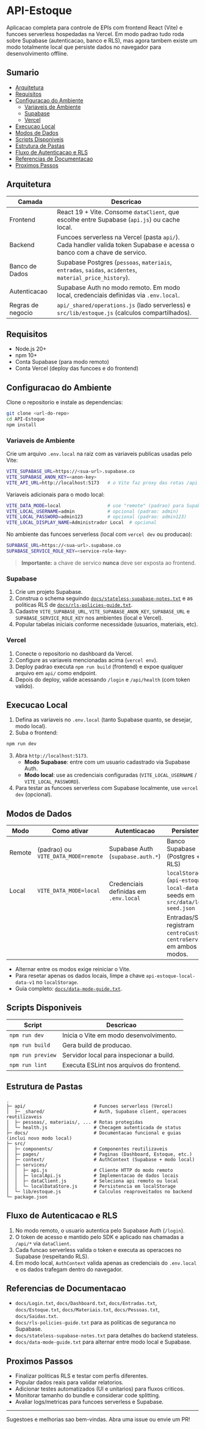 # API-Estoque

Aplicacao completa para controle de EPIs com frontend React (Vite) e funcoes serverless hospedadas na Vercel. Em modo padrao tudo roda sobre Supabase (autenticacao, banco e RLS), mas agora tambem existe um modo totalmente local que persiste dados no navegador para desenvolvimento offline.

## Sumario

- [Arquitetura](#arquitetura)
- [Requisitos](#requisitos)
- [Configuracao do Ambiente](#configuracao-do-ambiente)
  - [Variaveis de Ambiente](#variaveis-de-ambiente)
  - [Supabase](#supabase)
  - [Vercel](#vercel)
- [Execucao Local](#execucao-local)
- [Modos de Dados](#modos-de-dados)
- [Scripts Disponiveis](#scripts-disponiveis)
- [Estrutura de Pastas](#estrutura-de-pastas)
- [Fluxo de Autenticacao e RLS](#fluxo-de-autenticacao-e-rls)
- [Referencias de Documentacao](#referencias-de-documentacao)
- [Proximos Passos](#proximos-passos)

## Arquitetura

| Camada            | Descricao                                                                 |
| ----------------- | -------------------------------------------------------------------------- |
| Frontend          | React 19 + Vite. Consome `dataClient`, que escolhe entre Supabase (`api.js`) ou cache local. |
| Backend           | Funcoes serverless na Vercel (pasta `api/`). Cada handler valida token Supabase e acessa o banco com a chave de servico. |
| Banco de Dados    | Supabase Postgres (`pessoas`, `materiais`, `entradas`, `saidas`, `acidentes`, `material_price_history`). |
| Autenticacao      | Supabase Auth no modo remoto. Em modo local, credenciais definidas via `.env.local`. |
| Regras de negocio | `api/_shared/operations.js` (lado serverless) e `src/lib/estoque.js` (calculos compartilhados). |

## Requisitos

- Node.js 20+
- npm 10+
- Conta Supabase (para modo remoto)
- Conta Vercel (deploy das funcoes e do frontend)

## Configuracao do Ambiente

Clone o repositorio e instale as dependencias:

```bash
git clone <url-do-repo>
cd API-Estoque
npm install
```

### Variaveis de Ambiente

Crie um arquivo `.env.local` na raiz com as variaveis publicas usadas pelo Vite:

```bash
VITE_SUPABASE_URL=https://<sua-url>.supabase.co
VITE_SUPABASE_ANON_KEY=<anon-key>
VITE_API_URL=http://localhost:5173   # o Vite faz proxy das rotas /api
```

Variaveis adicionais para o modo local:

```bash
VITE_DATA_MODE=local                 # use "remote" (padrao) para Supabase
VITE_LOCAL_USERNAME=admin            # opcional (padrao: admin)
VITE_LOCAL_PASSWORD=admin123         # opcional (padrao: admin123)
VITE_LOCAL_DISPLAY_NAME=Administrador Local  # opcional
```

No ambiente das funcoes serverless (local com `vercel dev` ou producao):

```bash
SUPABASE_URL=https://<sua-url>.supabase.co
SUPABASE_SERVICE_ROLE_KEY=<service-role-key>
```

> **Importante:** a chave de servico **nunca** deve ser exposta ao frontend.

### Supabase

1. Crie um projeto Supabase.
2. Construa o schema seguindo [`docs/stateless-supabase-notes.txt`](docs/stateless-supabase-notes.txt) e as politicas RLS de [`docs/rls-policies-guide.txt`](docs/rls-policies-guide.txt).
3. Cadastre `VITE_SUPABASE_URL`, `VITE_SUPABASE_ANON_KEY`, `SUPABASE_URL` e `SUPABASE_SERVICE_ROLE_KEY` nos ambientes (local e Vercel).
4. Popular tabelas iniciais conforme necessidade (usuarios, materiais, etc).

### Vercel

1. Conecte o repositorio no dashboard da Vercel.
2. Configure as variaveis mencionadas acima (`vercel env`).
3. Deploy padrao executa `npm run build` (frontend) e expoe qualquer arquivo em `api/` como endpoint.
4. Depois do deploy, valide acessando `/login` e `/api/health` (com token valido).

## Execucao Local

1. Defina as variaveis no `.env.local` (tanto Supabase quanto, se desejar, modo local).
2. Suba o frontend:

```bash
npm run dev
```

3. Abra `http://localhost:5173`.
   - **Modo Supabase**: entre com um usuario cadastrado via Supabase Auth.
   - **Modo local**: use as credenciais configuradas (`VITE_LOCAL_USERNAME` / `VITE_LOCAL_PASSWORD`).
4. Para testar as funcoes serverless com Supabase localmente, use `vercel dev` (opcional).

## Modos de Dados

| Modo    | Como ativar                          | Autenticacao                         | Persistencia                                  |
| ------- | ------------------------------------ | ------------------------------------ | --------------------------------------------- |
| Remote  | (padrao) ou `VITE_DATA_MODE=remote`  | Supabase Auth (`supabase.auth.*`)    | Banco Supabase (Postgres + RLS)               |
| Local   | `VITE_DATA_MODE=local`               | Credenciais definidas em `.env.local`| `localStorage` (`api-estoque-local-data-v1`), seeds em `src/data/local-seed.json` |
|         |                                        |                                      | Entradas/Saídas registram `centroCusto` e `centroServico` em ambos os modos. |

- Alternar entre os modos exige reiniciar o Vite.
- Para resetar apenas os dados locais, limpe a chave `api-estoque-local-data-v1` no `localStorage`.
- Guia completo: [`docs/data-mode-guide.txt`](docs/data-mode-guide.txt).

## Scripts Disponiveis

| Script            | Descricao                                         |
| ----------------- | ------------------------------------------------ |
| `npm run dev`     | Inicia o Vite em modo desenvolvimento.           |
| `npm run build`   | Gera build de producao.                          |
| `npm run preview` | Servidor local para inspecionar a build.         |
| `npm run lint`    | Executa ESLint nos arquivos do frontend.         |

## Estrutura de Pastas

```
.
├─ api/                         # Funcoes serverless (Vercel)
│  ├─ _shared/                  # Auth, Supabase client, operacoes reutilizaveis
│  ├─ pessoas/, materiais/, ... # Rotas protegidas
│  └─ health.js                 # Checagem autenticada de status
├─ docs/                        # Documentacao funcional e guias (inclui novo modo local)
├─ src/
│  ├─ components/               # Componentes reutilizaveis
│  ├─ pages/                    # Paginas (Dashboard, Estoque, etc.)
│  ├─ context/                  # AuthContext (Supabase + modo local)
│  ├─ services/
│  │  ├─ api.js                 # Cliente HTTP do modo remoto
│  │  ├─ localApi.js            # Implementacao de dados locais
│  │  ├─ dataClient.js          # Seleciona api remoto ou local
│  │  └─ localDataStore.js      # Persistencia em localStorage
│  └─ lib/estoque.js            # Calculos reaproveitados no backend
└─ package.json
```

## Fluxo de Autenticacao e RLS

1. No modo remoto, o usuario autentica pelo Supabase Auth (`/login`).
2. O token de acesso e mantido pelo SDK e aplicado nas chamadas a `/api/*` via `dataClient`.
3. Cada funcao serverless valida o token e executa as operacoes no Supabase (respeitando RLS).
4. Em modo local, `AuthContext` valida apenas as credenciais do `.env.local` e os dados trafegam dentro do navegador.

## Referencias de Documentacao

- `docs/Login.txt`, `docs/Dashboard.txt`, `docs/Entradas.txt`, `docs/Estoque.txt`, `docs/Materiais.txt`, `docs/Pessoas.txt`, `docs/Saidas.txt`.
- `docs/rls-policies-guide.txt` para as politicas de seguranca no Supabase.
- `docs/stateless-supabase-notes.txt` para detalhes do backend stateless.
- `docs/data-mode-guide.txt` para alternar entre modo local e Supabase.

## Proximos Passos

- Finalizar politicas RLS e testar com perfis diferentes.
- Popular dados reais para validar relatorios.
- Adicionar testes automatizados (UI e unitarios) para fluxos criticos.
- Monitorar tamanho do bundle e considerar code splitting.
- Avaliar logs/metricas para funcoes serverless e Supabase.

---

Sugestoes e melhorias sao bem-vindas. Abra uma issue ou envie um PR!
